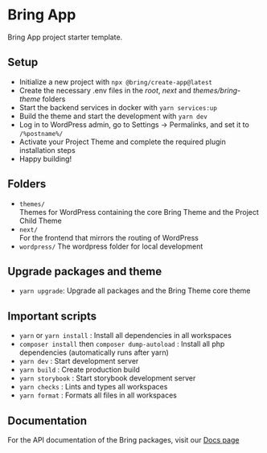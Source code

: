 # Bring App

Bring App project starter template.

## Setup

- Initialize a new project with `npx @bring/create-app@latest`
- Create the necessary .env files in the _root_, _next_ and _themes/bring-theme_ folders
- Start the backend services in docker with `yarn services:up`
- Build the theme and start the development with `yarn dev`
- Log in to WordPress admin, go to Settings -> Permalinks, and set it to `/%postname%/`
- Activate your Project Theme and complete the required plugin installation steps
- Happy building!

## Folders

- `themes/`  
  Themes for WordPress containing the core Bring Theme and the Project Child Theme
- `next/`  
  For the frontend that mirrors the routing of WordPress
- `wordpress/`
  The wordpress folder for local development

## Upgrade packages and theme

- `yarn upgrade`: Upgrade all packages and the Bring Theme core theme

## Important scripts

- `yarn` or `yarn install` : Install all dependencies in all workspaces
- `composer install` then `composer dump-autoload` : Install all php dependencies (automatically runs after yarn)
- `yarn dev` : Start development server
- `yarn build` : Create production build
- `yarn storybook` : Start storybook development server
- `yarn checks` : Lints and types all workspaces
- `yarn format` : Formats all files in all workspaces

## Documentation

For the API documentation of the Bring packages, visit our [Docs page](https://bring-app-docs.vercel.app/)

